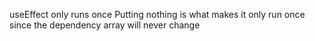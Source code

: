 useEffect only runs once
Putting nothing is what makes it only run once since the dependency array will never change


